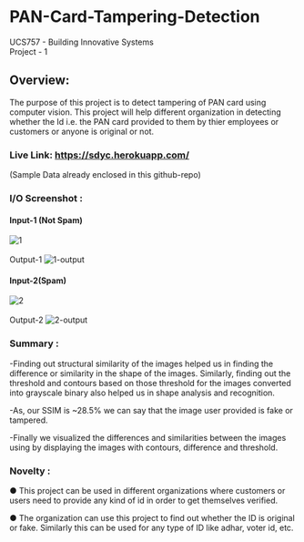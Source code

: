 # PAN-Card-Tampering-Detection #

UCS757 - Building Innovative Systems <br>
Project - 1 <br>

## Overview: ##
The purpose of this project is to detect tampering of PAN card using computer vision. This project will help different organization in detecting whether the Id i.e. the PAN card provided to them by thier employees or customers or anyone is original or not.

### Live Link: https://sdyc.herokuapp.com/ ###
(Sample Data already enclosed in this github-repo)

### I/O Screenshot :<br/> ###
#### Input-1 (Not Spam) ####
![1](https://user-images.githubusercontent.com/43958244/133942116-a751a3eb-869d-4e38-a367-7c26983d9e62.png)
<br>
<br>
Output-1
![1-output](https://user-images.githubusercontent.com/43958244/133942176-935f3854-391c-42cd-b1ef-c03eae874d0a.png)
</br>
#### Input-2(Spam) ####
![2](https://user-images.githubusercontent.com/43958244/133942222-0b4276a8-515d-4b84-9df4-fa89ff9b690e.png)
<br>
<br>
Output-2
![2-output](https://user-images.githubusercontent.com/43958244/133942243-c4774aaa-71c4-4fbc-ae73-03c5dfbbf48f.png)
</br>
### Summary :<br/> ###

-Finding out structural similarity of the images helped us in finding the difference or similarity in the shape of the images. Similarly, finding out the threshold and contours based on those threshold for the images converted into grayscale binary also helped us in shape analysis and recognition.<br>

-As, our SSIM is ~28.5% we can say that the image user provided is fake or tampered.<br>

-Finally we visualized the differences and similarities between the images using by displaying the images with contours, difference and threshold.<br>

### Novelty :<br/> ###
●	This project can be used in different organizations where customers or users need to provide any kind of id in order to get themselves verified.<br>

● The organization can use this project to find out whether the ID is original or fake. Similarly this can be used for any type of ID like adhar, voter id, etc.<br>


